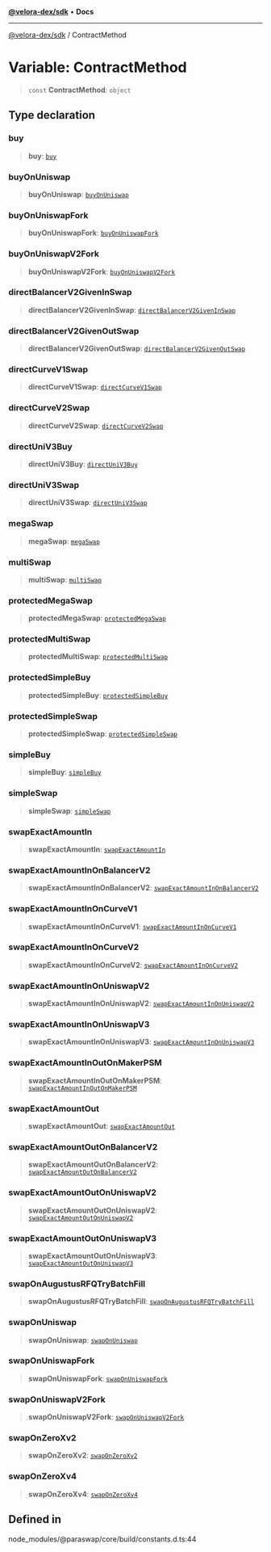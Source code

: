 [**@velora-dex/sdk**](../README.md) • **Docs**

***

[@velora-dex/sdk](../globals.md) / ContractMethod

# Variable: ContractMethod

> `const` **ContractMethod**: `object`

## Type declaration

### buy

> **buy**: [`buy`](../enumerations/ContractMethodV5.md#buy)

### buyOnUniswap

> **buyOnUniswap**: [`buyOnUniswap`](../enumerations/ContractMethodV5.md#buyonuniswap)

### buyOnUniswapFork

> **buyOnUniswapFork**: [`buyOnUniswapFork`](../enumerations/ContractMethodV5.md#buyonuniswapfork)

### buyOnUniswapV2Fork

> **buyOnUniswapV2Fork**: [`buyOnUniswapV2Fork`](../enumerations/ContractMethodV5.md#buyonuniswapv2fork)

### directBalancerV2GivenInSwap

> **directBalancerV2GivenInSwap**: [`directBalancerV2GivenInSwap`](../enumerations/ContractMethodV5.md#directbalancerv2giveninswap)

### directBalancerV2GivenOutSwap

> **directBalancerV2GivenOutSwap**: [`directBalancerV2GivenOutSwap`](../enumerations/ContractMethodV5.md#directbalancerv2givenoutswap)

### directCurveV1Swap

> **directCurveV1Swap**: [`directCurveV1Swap`](../enumerations/ContractMethodV5.md#directcurvev1swap)

### directCurveV2Swap

> **directCurveV2Swap**: [`directCurveV2Swap`](../enumerations/ContractMethodV5.md#directcurvev2swap)

### directUniV3Buy

> **directUniV3Buy**: [`directUniV3Buy`](../enumerations/ContractMethodV5.md#directuniv3buy)

### directUniV3Swap

> **directUniV3Swap**: [`directUniV3Swap`](../enumerations/ContractMethodV5.md#directuniv3swap)

### megaSwap

> **megaSwap**: [`megaSwap`](../enumerations/ContractMethodV5.md#megaswap)

### multiSwap

> **multiSwap**: [`multiSwap`](../enumerations/ContractMethodV5.md#multiswap)

### protectedMegaSwap

> **protectedMegaSwap**: [`protectedMegaSwap`](../enumerations/ContractMethodV5.md#protectedmegaswap)

### protectedMultiSwap

> **protectedMultiSwap**: [`protectedMultiSwap`](../enumerations/ContractMethodV5.md#protectedmultiswap)

### protectedSimpleBuy

> **protectedSimpleBuy**: [`protectedSimpleBuy`](../enumerations/ContractMethodV5.md#protectedsimplebuy)

### protectedSimpleSwap

> **protectedSimpleSwap**: [`protectedSimpleSwap`](../enumerations/ContractMethodV5.md#protectedsimpleswap)

### simpleBuy

> **simpleBuy**: [`simpleBuy`](../enumerations/ContractMethodV5.md#simplebuy)

### simpleSwap

> **simpleSwap**: [`simpleSwap`](../enumerations/ContractMethodV5.md#simpleswap)

### swapExactAmountIn

> **swapExactAmountIn**: [`swapExactAmountIn`](../enumerations/ContractMethodV6.md#swapexactamountin)

### swapExactAmountInOnBalancerV2

> **swapExactAmountInOnBalancerV2**: [`swapExactAmountInOnBalancerV2`](../enumerations/ContractMethodV6.md#swapexactamountinonbalancerv2)

### swapExactAmountInOnCurveV1

> **swapExactAmountInOnCurveV1**: [`swapExactAmountInOnCurveV1`](../enumerations/ContractMethodV6.md#swapexactamountinoncurvev1)

### swapExactAmountInOnCurveV2

> **swapExactAmountInOnCurveV2**: [`swapExactAmountInOnCurveV2`](../enumerations/ContractMethodV6.md#swapexactamountinoncurvev2)

### swapExactAmountInOnUniswapV2

> **swapExactAmountInOnUniswapV2**: [`swapExactAmountInOnUniswapV2`](../enumerations/ContractMethodV6.md#swapexactamountinonuniswapv2)

### swapExactAmountInOnUniswapV3

> **swapExactAmountInOnUniswapV3**: [`swapExactAmountInOnUniswapV3`](../enumerations/ContractMethodV6.md#swapexactamountinonuniswapv3)

### swapExactAmountInOutOnMakerPSM

> **swapExactAmountInOutOnMakerPSM**: [`swapExactAmountInOutOnMakerPSM`](../enumerations/ContractMethodV6.md#swapexactamountinoutonmakerpsm)

### swapExactAmountOut

> **swapExactAmountOut**: [`swapExactAmountOut`](../enumerations/ContractMethodV6.md#swapexactamountout)

### swapExactAmountOutOnBalancerV2

> **swapExactAmountOutOnBalancerV2**: [`swapExactAmountOutOnBalancerV2`](../enumerations/ContractMethodV6.md#swapexactamountoutonbalancerv2)

### swapExactAmountOutOnUniswapV2

> **swapExactAmountOutOnUniswapV2**: [`swapExactAmountOutOnUniswapV2`](../enumerations/ContractMethodV6.md#swapexactamountoutonuniswapv2)

### swapExactAmountOutOnUniswapV3

> **swapExactAmountOutOnUniswapV3**: [`swapExactAmountOutOnUniswapV3`](../enumerations/ContractMethodV6.md#swapexactamountoutonuniswapv3)

### swapOnAugustusRFQTryBatchFill

> **swapOnAugustusRFQTryBatchFill**: [`swapOnAugustusRFQTryBatchFill`](../enumerations/ContractMethodV6.md#swaponaugustusrfqtrybatchfill)

### swapOnUniswap

> **swapOnUniswap**: [`swapOnUniswap`](../enumerations/ContractMethodV5.md#swaponuniswap)

### swapOnUniswapFork

> **swapOnUniswapFork**: [`swapOnUniswapFork`](../enumerations/ContractMethodV5.md#swaponuniswapfork)

### swapOnUniswapV2Fork

> **swapOnUniswapV2Fork**: [`swapOnUniswapV2Fork`](../enumerations/ContractMethodV5.md#swaponuniswapv2fork)

### swapOnZeroXv2

> **swapOnZeroXv2**: [`swapOnZeroXv2`](../enumerations/ContractMethodV5.md#swaponzeroxv2)

### swapOnZeroXv4

> **swapOnZeroXv4**: [`swapOnZeroXv4`](../enumerations/ContractMethodV5.md#swaponzeroxv4)

## Defined in

node\_modules/@paraswap/core/build/constants.d.ts:44
